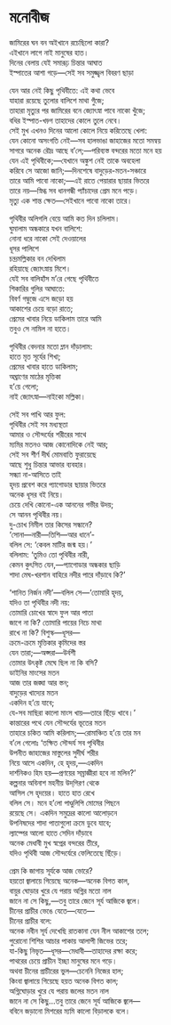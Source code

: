 # মনোবীজ

জামিরের ঘন বন অইখানে রচেছিলো কারা?  
এইখানে লাগে নাই মানুষের হাত।  
দিনের বেলায় যেই সমারূঢ় চিন্তার আঘাত  
ইস্পাতের আশা গড়ে—সেই সব সমুজ্জ্বল বিবরণ ছাড়া

যেন আর নেই কিছু পৃথিবীতে: এই কথা ভেবে  
যাহারা রয়েছে তুলোর বালিশে মাথা গুঁজে;  
তাহারা মৃত্যুর পর জামিরের বনে জ্যোৎস্না পাবে নাকো খুঁজে;  
বধির ইস্পাত-খড়্গ তাহাদের কোলে তুলে নেবে।  
সেই মুখ এখনও দিনের আলো কোলে নিয়ে করিতেছে খেলা:  
যেন কোনো অসংগতি নেই—সব হালভাঙা জাহাজের মতো সমন্বয়  
সাগরে অনেক রৌদ্র আছে ব’লে;—পরিব্যস্ত বন্দরের মতো মনে হয়  
যেন এই পৃথিবীকে;—যেখানে অঙ্কুশ নেই তাকে অবহেলা  
করিবে সে আজো জানি;—দিনশেষে বাদুড়ের-মতন-সঞ্চারে  
তারে আমি পাবো নাকো;—এই রাতে পেয়ারার ছায়ার ভিতরে  
তারে নয়—স্নিগ্ধ সব ধানগন্ধী প্যাঁচাদের প্রেম মনে পড়ে।  
মৃত্যু এক শান্ত ক্ষেত—সেইখানে পাবো নাকো তারে।

পৃথিবীর অলিগলি বেয়ে আমি কত দিন চলিলাম।  
ঘুমালাম অন্ধকারে যখন বালিশে:  
নোনা ধরে নাকো সেই দেওয়ালের  
ধূসর পালিশে  
চন্দ্রমল্লিকার বন দেখিলাম  
রহিয়াছে জ্যোৎস্নায় মিশে।  
যেই সব বালিহাঁস ম’রে গেছে পৃথিবীতে  
শিকারির গুলির আঘাতে:  
বিবর্ণ গম্বুজে এসে জড়ো হয়  
আকাশের চেয়ে বড়ো রাতে;  
প্রেমের খাবার নিয়ে ডাকিলাম তারে আমি  
তবুও সে নামিল না হাতে।

পৃথিবীর বেদনার মতো ম্লান দাঁড়ালাম:  
হাতে মৃত সূর্যের শিখা;  
প্রেমের খাবার হাতে ডাকিলাম;  
অঘ্রাণের মাঠের মৃত্তিকা  
হ’য়ে গেলো;  
নাই জ্যোৎস্না—নাইকো মল্লিকা।

সেই সব পাখি আর ফুল:  
পৃথিবীর সেই সব মধ্যস্থতা  
আমার ও সৌন্দর্যের শরীরের সাথে  
ম্যমির মতনও আজ কোনোদিকে নেই আর;  
সেই সব শীর্ণ দীর্ঘ মোমবাতি ফুরায়েছে  
আছে শুধু চিন্তার আভার ব্যবহার।  
সন্ধ্যা না-আসিতে তাই  
হৃদয় প্রবেশ করে প্যাগোডার ছায়ার ভিতরে  
অনেক ধূসর বই নিয়ে।  
চেয়ে দেখি কোনো-এক আননের গভীর উদয়;  
সে আনন পৃথিবীর নয়।  
দু-চোখ নিমীল তার কিসের সন্ধানে?  
‘সোনা—নারী—তিশি—আর ধানে’-  
বলিল সে: ‘কেবল মাটির জন্ম হয়।’  
বলিলাম: ‘তুমিও তো পৃথিবীর নারী,  
কেমন কুৎসিত যেন,—প্যাগোডার অন্ধকার ছাড়ি  
শাদা মেঘ-খরশান বাহিরে নদীর পারে দাঁড়াবে কি?’

‘শানিত নির্জন নদী’—বলিল সে—‘তোমারি হৃদয়,  
যদিও তা পৃথিবীর নদী নয়:  
তোমারি চোখের স্বাদে ফুল আর পাতা  
জাগে না কি? তোমারি পায়ের নিচে মাথা  
রাখে না কি? বিশুস্ক—ধূসর—  
ক্রমে-ক্রমে মৃত্তিকার কৃমিদের স্তর  
যেন তারা;—অপ্সরা—উর্বশী  
তোমার উৎকৃষ্ট মেঘে ছিল না কি বসি?  
ডাইনির মাংসের মতন  
আজ তার জঙ্ঘা আর স্তন;  
বাদুড়ের খাদ্যের মতন  
একদিন হ’য়ে যাবে;  
যে-সব মাছিরা কালো মাংস খায়—তারে ছিঁড়ে খাবে।’  
কান্তারের পথে যেন সৌন্দর্যের ভূতের মতন  
তাহারে চকিত আমি করিলাম;—রোমাঞ্চিত হ’য়ে তার মন  
ব’লে গেলোঃ ‘তক্ষিত সৌন্দর্য সব পৃথিবীর  
উপনীত জাহাজের মাস্তুলের সুদীর্ঘ শরীর  
নিয়ে আসে একদিন, হে হৃদয়,—একদিন  
দার্শনিকও হিম হয়—প্রণয়ের সম্রাজ্ঞীরা হবে না মলিন?’  
কল্পনার অবিনাশ মহনীয় উদ্‌গিরণ থেকে  
আসিল সে হৃদয়ের। হাতে হাত রেখে  
বলিল সে। মনে হ’লো পাণ্ডুলিপি মোমের পিছনে  
রয়েছে সে। একদিন সমুদ্রের কালো আলোড়নে  
উপনিষদের শাদা পাতাগুলো ক্রমে ডুবে যাবে;  
ল্যাম্পের আলো হাতে সেদিন দাঁড়াবে  
অনেক মেধাবী মুখ স্বপ্নের বন্দরের তীরে,  
যদিও পৃথিবী আজ সৌন্দর্যেরে ফেলিতেছে ছিঁড়ে।

প্রেম কি জাগায় সূর্যকে আজ ভোরে?  
হয়তো জ্বালায়ে গিয়েছে অনেক—অনেক বিগত কাল,  
বায়ুর ঘোড়ার খুরে যে পরায় অগ্নির মতো নাল  
জানে না সে কিছু,—তবু তারে জেনে সূর্য আজিকে জ্বলে।  
চীনের প্রাচীর ভেঙে যেতে—যেতে—  
চীনের প্রাচীর বলে:  
অনেক নবীন সূর্য দেখেছি রাতকানা যেন নীল আকাশের তলে;  
পুরোনো শিশির আচার পাকায় আলাপী জিভের তরে;  
যা-কিছু নিভৃত—ধূসর—মেধাবী—তাহাদের রক্ষা করে;  
পাথরের চেয়ে প্রাচীন ইচ্ছা মানুষের মনে গড়ে।  
অথবা চীনের প্রাচীরের ভুল—চেনেনি নিজের হাল;  
কিংবা জ্বালায়ে গিয়েছে হয়ত অনেক বিগত কাল;  
অগ্নিঘোড়ার খুরে যে পরায় জলের মতন নাল  
জানে না সে কিছু...তবু তারে জেনে সূর্য আজিকে জ্বলে—  
ববিনে জড়ানো মিশরের ম্যমি কালো বিড়ালকে বলে।

